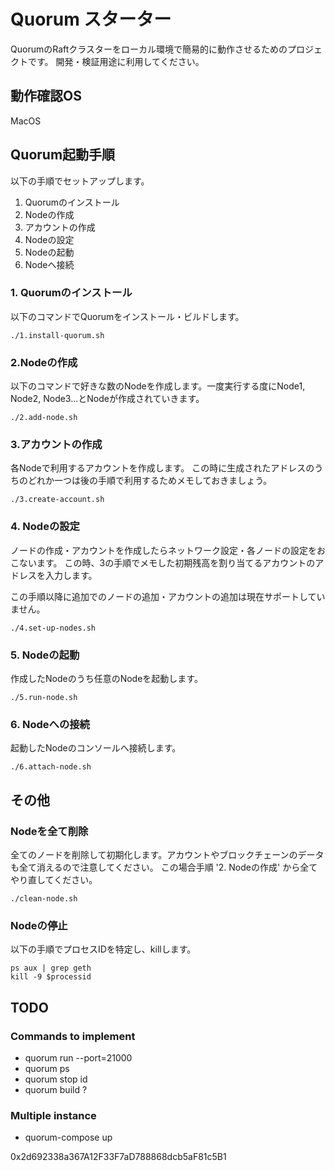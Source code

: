 # Quorum スターター
QuorumのRaftクラスターをローカル環境で簡易的に動作させるためのプロジェクトです。
開発・検証用途に利用してください。

## 動作確認OS
MacOS

## Quorum起動手順

以下の手順でセットアップします。

1. Quorumのインストール
2. Nodeの作成
3. アカウントの作成
4. Nodeの設定
5. Nodeの起動
6. Nodeへ接続

### 1. Quorumのインストール

以下のコマンドでQuorumをインストール・ビルドします。

```
./1.install-quorum.sh
```

### 2.Nodeの作成

以下のコマンドで好きな数のNodeを作成します。一度実行する度にNode1, Node2, Node3...とNodeが作成されていきます。

```
./2.add-node.sh
```

### 3.アカウントの作成
各Nodeで利用するアカウントを作成します。
この時に生成されたアドレスのうちのどれか一つは後の手順で利用するためメモしておきましょう。

```
./3.create-account.sh
```

### 4. Nodeの設定
ノードの作成・アカウントを作成したらネットワーク設定・各ノードの設定をおこないます。
この時、3の手順でメモした初期残高を割り当てるアカウントのアドレスを入力します。

この手順以降に追加でのノードの追加・アカウントの追加は現在サポートしていません。

```
./4.set-up-nodes.sh
```

### 5. Nodeの起動
作成したNodeのうち任意のNodeを起動します。

```
./5.run-node.sh
```

### 6. Nodeへの接続
起動したNodeのコンソールへ接続します。

```
./6.attach-node.sh
```

## その他

### Nodeを全て削除
全てのノードを削除して初期化します。アカウントやブロックチェーンのデータも全て消えるので注意してください。
この場合手順 '2. Nodeの作成' から全てやり直してください。

```
./clean-node.sh
```

### Nodeの停止
以下の手順でプロセスIDを特定し、killします。

```
ps aux | grep geth
kill -9 $processid
```


## TODO

### Commands to implement

- quorum run --port=21000
- quorum ps
- quorum stop id
- quorum build ?

### Multiple instance

- quorum-compose up

0x2d692338a367A12F33F7aD788868dcb5aF81c5B1

